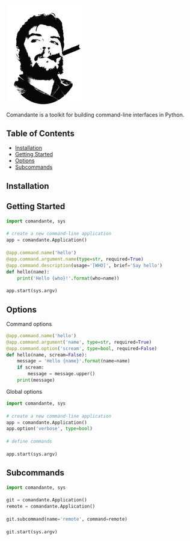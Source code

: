 <p align="left">
    <img src="https://raw.githubusercontent.com/stepan-anokhin/comandante/master/logo.png" width="200" alt="Comandante Logo">
</p>

Comandante is a toolkit for building command-line interfaces in Python.

## Table of Contents
- [Installation](#installation)
- [Getting Started](#getting-started)
- [Options](#options)
- [Subcommands](#subcommands)

## Installation
## Getting Started

```python
import comandante, sys

# create a new command-line application
app = comandante.Application()

@app.command.name('hello')
@app.command.argument.name(type=str, required=True)
@app.command.description(usage='[WHO]', brief='Say hello')
def hello(name):
    print('Hello {who}!'.format(who=name))

app.start(sys.argv)
```
## Options
Command options

```python
@app.command.name('hello')
@app.command.argument('name', type=str, required=True)
@app.command.option('scream', type=bool, required=False)
def hello(name, scream=False):
    message = 'Hello {name}'.format(name=name)
    if scream:
        message = message.upper()
    print(message)
```

Global options
```python
import comandante, sys

# create a new command-line application
app = comandante.Application()
app.option('verbose', type=bool)

# define commands

app.start(sys.argv)
```

## Subcommands

```python
import comandante, sys

git = comandante.Application()
remote = comandante.Application()

git.subcommand(name='remote', command=remote)

git.start(sys.argv)
```